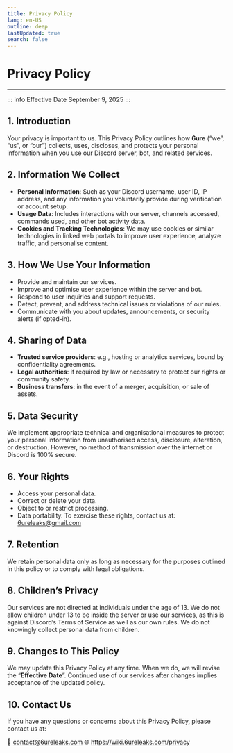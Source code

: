 ```yaml
---
title: Privacy Policy
lang: en-US
outline: deep
lastUpdated: true
search: false
---
```

# Privacy Policy
---
::: info Effective Date
September 9, 2025
:::

## 1. Introduction  
Your privacy is important to us. This Privacy Policy outlines how **6ure** (“we”, “us”, or “our”) collects, uses, discloses, and protects your personal information when you use our Discord server, bot, and related services.  
## 2. Information We Collect  
- **Personal Information**: Such as your Discord username, user ID, IP address, and any information you voluntarily provide during verification or account setup.  
- **Usage Data**: Includes interactions with our server, channels accessed, commands used, and other bot activity data.  
- **Cookies and Tracking Technologies**: We may use cookies or similar technologies in linked web portals to improve user experience, analyze traffic, and personalise content.
## 3. How We Use Your Information  
- Provide and maintain our services.  
- Improve and optimise user experience within the server and bot.  
- Respond to user inquiries and support requests.  
- Detect, prevent, and address technical issues or violations of our rules.  
- Communicate with you about updates, announcements, or security alerts (if opted-in).  
## 4. Sharing of Data  
- **Trusted service providers**: e.g., hosting or analytics services, bound by confidentiality agreements.  
- **Legal authorities**: if required by law or necessary to protect our rights or community safety.  
- **Business transfers**: in the event of a merger, acquisition, or sale of assets.  
## 5. Data Security  
We implement appropriate technical and organisational measures to protect your personal information from unauthorised access, disclosure, alteration, or destruction. However, no method of transmission over the internet or Discord is 100% secure.  
## 6. Your Rights
- Access your personal data.  
- Correct or delete your data.  
- Object to or restrict processing.  
- Data portability.
To exercise these rights, contact us at: 6ureleaks@gmail.com
## 7. Retention
We retain personal data only as long as necessary for the purposes outlined in this policy or to comply with legal obligations.  
## 8. Children’s Privacy  
Our services are not directed at individuals under the age of 13. We do not allow children under 13 to be inside the server or use our services, as this is against Discord’s Terms of Service as well as our own rules. We do not knowingly collect personal data from children.  
## 9. Changes to This Policy  
We may update this Privacy Policy at any time. When we do, we will revise the “**Effective Date**”. Continued use of our services after changes implies acceptance of the updated policy.
## 10. Contact Us  
If you have any questions or concerns about this Privacy Policy, please contact us at:  

📧 contact@6ureleaks.com
🌐 https://wiki.6ureleaks.com/privacy  

